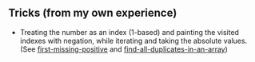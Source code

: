 ## Tricks (from my own experience)

- Treating the number as an index (1-based) and painting the visited indexes with negation, while iterating and taking the absolute values. (See [first-missing-positive](https://leetcode.com/problems/first-missing-positive/) and [find-all-duplicates-in-an-array](https://leetcode.com/problems/find-all-duplicates-in-an-array/))